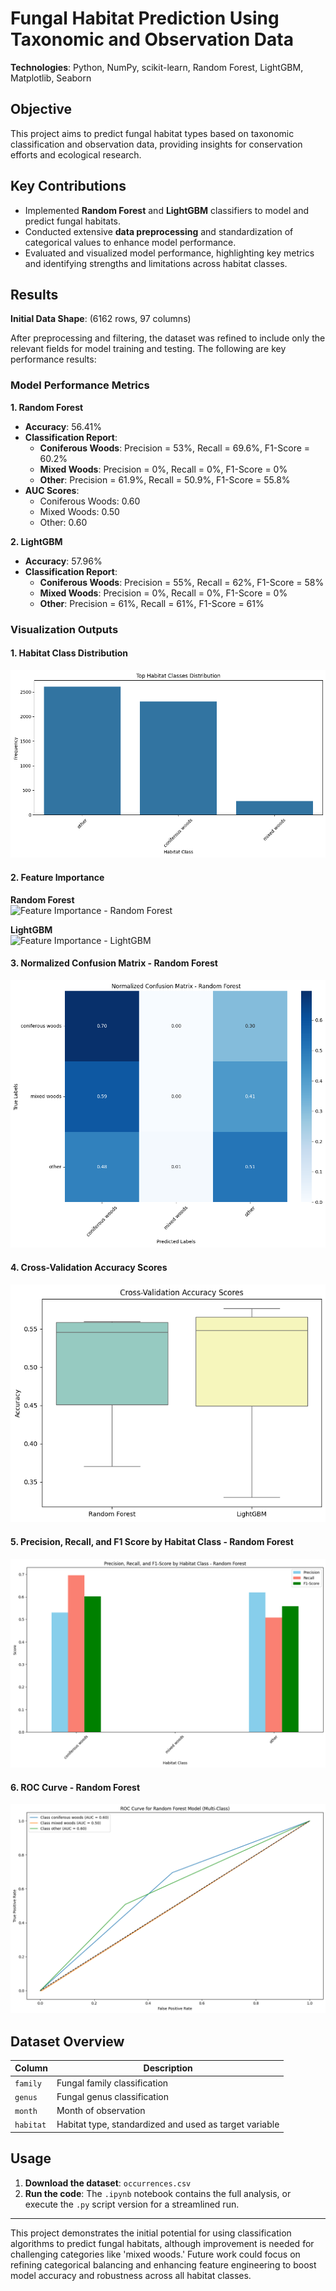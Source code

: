 # Fungal Habitat Prediction Using Taxonomic and Observation Data

**Technologies**: Python, NumPy, scikit-learn, Random Forest, LightGBM, Matplotlib, Seaborn

## Objective
This project aims to predict fungal habitat types based on taxonomic classification and observation data, providing insights for conservation efforts and ecological research.

## Key Contributions
- Implemented **Random Forest** and **LightGBM** classifiers to model and predict fungal habitats.
- Conducted extensive **data preprocessing** and standardization of categorical values to enhance model performance.
- Evaluated and visualized model performance, highlighting key metrics and identifying strengths and limitations across habitat classes.

## Results
**Initial Data Shape**: (6162 rows, 97 columns)

After preprocessing and filtering, the dataset was refined to include only the relevant fields for model training and testing. The following are key performance results:

### Model Performance Metrics

**1. Random Forest**  
- **Accuracy**: 56.41%
- **Classification Report**:
    - **Coniferous Woods**: Precision = 53%, Recall = 69.6%, F1-Score = 60.2%
    - **Mixed Woods**: Precision = 0%, Recall = 0%, F1-Score = 0%
    - **Other**: Precision = 61.9%, Recall = 50.9%, F1-Score = 55.8%
- **AUC Scores**:
    - Coniferous Woods: 0.60
    - Mixed Woods: 0.50
    - Other: 0.60

**2. LightGBM**  
- **Accuracy**: 57.96%
- **Classification Report**:
    - **Coniferous Woods**: Precision = 55%, Recall = 62%, F1-Score = 58%
    - **Mixed Woods**: Precision = 0%, Recall = 0%, F1-Score = 0%
    - **Other**: Precision = 61%, Recall = 61%, F1-Score = 61%
  
### Visualization Outputs

#### 1. Habitat Class Distribution  
![Habitat Distribution](images/habitat_distribution.png)

#### 2. Feature Importance  
**Random Forest**  
![Feature Importance - Random Forest](images/feature_importances_rf.png)  

**LightGBM**  
![Feature Importance - LightGBM](images/feature_importances_lgbm.png)

#### 3. Normalized Confusion Matrix - Random Forest  
![Confusion Matrix](images/confusion_matrix_rf.png)

#### 4. Cross-Validation Accuracy Scores  
![Cross-Validation Accuracy](images/cv_accuracy.png)

#### 5. Precision, Recall, and F1 Score by Habitat Class - Random Forest  
![Metrics by Habitat Class](images/metrics_by_habitat_rf.png)

#### 6. ROC Curve - Random Forest  
![ROC Curve](images/roc_curve_rf.png)

## Dataset Overview
| Column | Description |
|--------|-------------|
| `family` | Fungal family classification |
| `genus` | Fungal genus classification |
| `month` | Month of observation |
| `habitat` | Habitat type, standardized and used as target variable |

## Usage

1. **Download the dataset**: `occurrences.csv`
2. **Run the code**: The `.ipynb` notebook contains the full analysis, or execute the `.py` script version for a streamlined run.

---

This project demonstrates the initial potential for using classification algorithms to predict fungal habitats, although improvement is needed for challenging categories like 'mixed woods.' Future work could focus on refining categorical balancing and enhancing feature engineering to boost model accuracy and robustness across all habitat classes.
